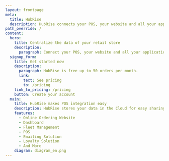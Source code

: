 ```yaml
---
layout: frontpage
meta:
  title: HubRise
  description: HubRise connects your POS, your website and all your applications.
path_override: /
content:
  hero:
    title: Centralize the data of your retail store
    description:
      paragraph: Connect your POS, your website and all your applications.
  signup_form:
    title: Get started now
    description:
      paragraph: HubRise is free up to 50 orders per month.
      link:
        text: See pricing
        to: /pricing
    link_to_pricing: /pricing
    button: Create your account
  main:
    title: HubRise makes POS integration easy
    description: HubRise stores your data in the Cloud for easy sharing between your applications. Your HubRise-compatible applications can be connected in one click and start communicating together instantly.
    features:
      - Online Ordering Website
      - Dashboard
      - Fleet Management
      - POS
      - Emailing Solution
      - Loyalty Solution
      - And More
    diagram: diagram_en.png
---
```

